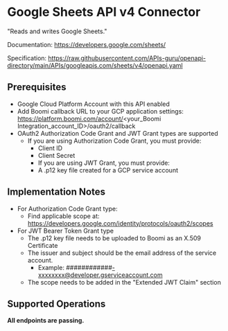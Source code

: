 # Google Sheets API v4 Connector
"Reads and writes Google Sheets."

Documentation: https://developers.google.com/sheets/

Specification: https://raw.githubusercontent.com/APIs-guru/openapi-directory/main/APIs/googleapis.com/sheets/v4/openapi.yaml

## Prerequisites
+ Google Cloud Platform Account with this API enabled
+ Add Boomi callback URL to your GCP application settings: https://platform.boomi.com/account/<your_Boomi Integration_account_ID>/oauth2/callback
+ OAuth2 Authorization Code Grant and JWT Grant types are supported
    + If you are using Authorization Code Grant, you must provide:
        + Client ID
        + Client Secret
        + If you are using JWT Grant, you must provide:
        + A .p12 key file created for a GCP service account

## Implementation Notes
+ For Authorization Code Grant type:
    + Find applicable scope at: https://developers.google.com/identity/protocols/oauth2/scopes
+ For JWT Bearer Token Grant type
    + The .p12 key file needs to be uploaded to Boomi as an X.509 Certificate
    + The issuer and subject should be the email address of the service account.
        + Example: \############-xxxxxxxx@developer.gserviceaccount.com
    + The scope needs to be added in the "Extended JWT Claim" section

## Supported Operations
**All endpoints are passing.**

